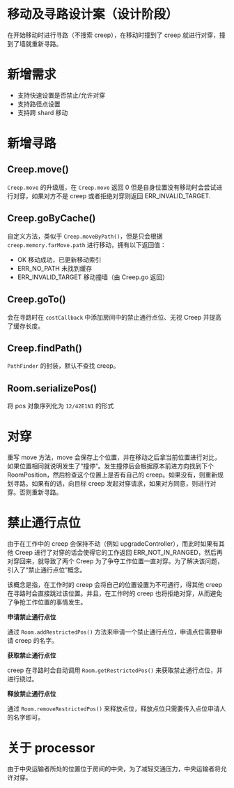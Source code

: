 # 移动及寻路设计案（设计阶段）

在开始移动时进行寻路（不搜索 creep），在移动时撞到了 creep 就进行对穿，撞到了墙就重新寻路。

# 新增需求

- 支持快速设置是否禁止/允许对穿
- 支持路径点设置
- 支持跨 shard 移动

# 新增寻路

## Creep.move() 

`Creep.move` 的升级版，在 `Creep.move` 返回 0 但是自身位置没有移动时会尝试进行对穿，如果对方不是 creep 或者拒绝对穿则返回 ERR_INVALID_TARGET.

## Creep.goByCache()

自定义方法，类似于 `Creep.moveByPath()`，但是只会根据 `creep.memory.farMove.path` 进行移动，拥有以下返回值：

- OK 移动成功，已更新移动索引
- ERR_NO_PATH 未找到缓存
- ERR_INVALID_TARGET 移动撞墙（由 Creep.go 返回）

## Creep.goTo()

会在寻路时在 `costCallback` 中添加房间中的禁止通行点位、无视 Creep 并提高了缓存长度。

## Creep.findPath()

`PathFinder` 的封装，默认不查找 creep。

## Room.serializePos()

将 pos 对象序列化为 `12/42E1N1` 的形式

# 对穿

重写 move 方法，move 会保存上个位置，并在移动之后拿当前位置进行对比，如果位置相同就说明发生了“撞停“。发生撞停后会根据原本前进方向找到下个 RoomPosition，然后检查这个位置上是否有自己的 creep。如果没有，则重新规划寻路。如果有的话，向目标 creep 发起对穿请求，如果对方同意，则进行对穿。否则重新寻路。

# 禁止通行点位

由于在工作中的 creep 会保持不动（例如 upgradeController），而此时如果有其他 Creep 进行了对穿的话会使得它的工作返回 ERR_NOT_IN_RANGED，然后再对穿回来，就导致了两个 Creep 为了争夺工作位置一直对穿。为了解决该问题，引入了“禁止通行点位”概念。

该概念是指，在工作时的 creep 会将自己的位置设置为不可通行，得其他 creep 在寻路时会直接跳过该位置。并且，在工作时的 creep 也将拒绝对穿，从而避免了争抢工作位置的事情发生。

**申请禁止通行点位**

通过 `Room.addRestrictedPos()` 方法来申请一个禁止通行点位，申请点位需要申请 creep 的名字。

**获取禁止通行点位**

creep 在寻路时会自动调用 `Room.getRestrictedPos()` 来获取禁止通行点位，并进行绕过。

**释放禁止通行点位**

通过 `Room.removeRestrictedPos()` 来释放点位，释放点位只需要传入点位申请人的名字即可。

# 关于 processor

由于中央运输者所处的位置位于房间的中央，为了减轻交通压力，中央运输者将允许对穿。